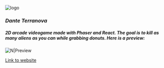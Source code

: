 ![logo](https://i.imgur.com/G0lgJ8e.png)
### _Dante Terranova_

##### 2D arcade videogame made with Phaser and React. The goal is to kill as many aliens as you can while grabbing donuts. Here is a preview:

![N|Preview](https://i.imgur.com/8e3g2Gp.png)

[Link to website](https://astro-donuts.vercel.app/)
